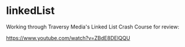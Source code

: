 # linkedList

Working through Traversy Media's Linked List Crash Course for review:

https://www.youtube.com/watch?v=ZBdE8DElQQU

